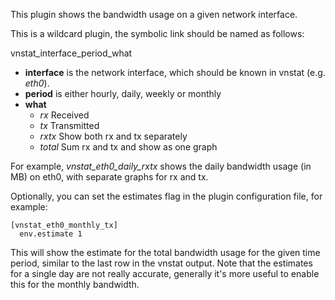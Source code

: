 This plugin shows the bandwidth usage on a given network interface.

This is a wildcard plugin, the symbolic link should be named as follows:

vnstat\_interface\_period\_what

* **interface** is the network interface, which should be known in vnstat
  (e.g. _eth0_).
* **period** is either hourly, daily, weekly or monthly
* **what**
  - _rx_   Received
  - _tx_    Transmitted
  - _rxtx_  Show both rx and tx separately
  - _total_ Sum rx and tx and show as one graph

For example, _vnstat\_eth0\_daily\_rxtx_ shows the daily bandwidth usage (in
MB) on eth0, with separate graphs for rx and tx.

Optionally, you can set the estimates flag in the plugin configuration file,
for example:

    [vnstat_eth0_monthly_tx]
      env.estimate 1

This will show the estimate for the total bandwidth usage for the given time
period, similar to the last row in the vnstat output. Note that the estimates
for a single day are not really accurate, generally it's more useful to enable
this for the monthly bandwidth.
